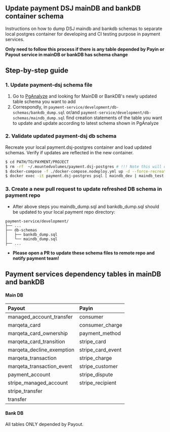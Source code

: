 ## Update payment DSJ mainDB and bankDB container schema

Instructions on how to dump DSJ maindb and bankdb schemas to separate local postgres container for developing and CI testing purpose in payment services.

**Only need to follow this process if there is any table depended by Payin or Payout service in mainDB or bankDB has schema change**

## Step-by-step guide

### 1. Update payment-dsj schema file
1. Go to [PgAnalyze](https://app.pganalyze.com/databases/13362/tables) and looking for MainDB or BankDB's newly
updated table schema you want to add
2. Correspondly, in `payment-service/development/db-schemas/bankdb_dump.sql` or/and
`payment-service/development/db-schemas/maindb_dump.sql` find creation statements of the table you want to update
and update according to latest schema shown in PgAnalyze

### 2. Validate updated payment-dsj db schema
Recreate your local payment.dsj-postgres container and load updated schemas. Verify if updates are reflected in the new container.
```bash
$ cd PATH/TO/PAYMENT/PROJECT
$ rm -rf  ~/.mountedvolumes/payment.dsj-postgres # !!! Note this will delete all your local dev DB data
$ docker-compose -f ./docker-compose.nodeploy.yml up -d --force-recreate --renew-anon-volumes payment.dsj-postgres
$ docker exec -it payment.dsj-postgres psql [ maindb_dev | maindb_test | bandb_dev | bankdb_test ]
```

### 3. Create a new pull request to update refreshed DB schema in payment repo
- After above steps you maindb_dump.sql and bankdb_dump.sql should be updated to your local payment repo directory:
```
payment-service/development/
├── ...
├── db-schemas
│   ├── bankdb_dump.sql
│   └── maindb_dump.sql
├── ...
```
- **Please open a PR to update these schema files to remote repo and notify payment team!**

## Payment services dependency tables in mainDB and bankDB
#### Main DB
| Payout                    | Payin             |
|:--------------------------|:------------------|
| managed_account_transfer  | consumer          |
| marqeta_card              | consumer_charge   |
| marqeta_card_ownership    | payment_method    |
| marqeta_card_transition   | stripe_card       |
| marqeta_decline_exemption | stripe_card_event |
| marqeta_transaction       | stripe_charge     |
| marqeta_transaction_event | stripe_customer   |
| payment_account           | stripe_dispute    |
| stripe_managed_account    | stripe_recipient  |
| stripe_transfer           |                   |
| transfer                  |                   |
#### Bank DB
All tables ONLY depended by Payout.
